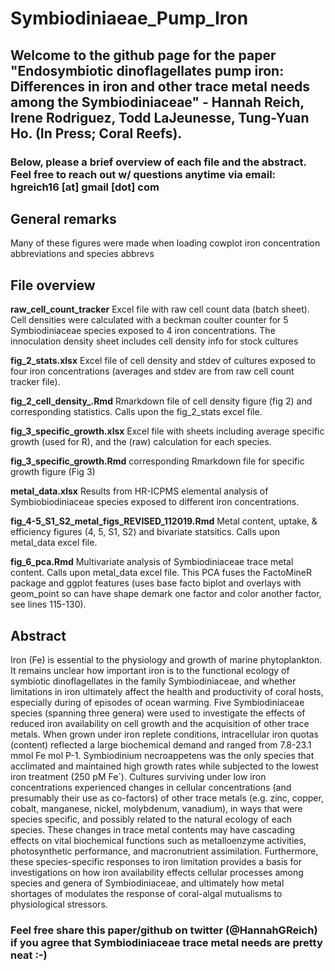# Symbiodiniaeae_Pump_Iron

## Welcome to the github page for the paper "Endosymbiotic dinoflagellates pump iron: Differences in iron and other trace metal needs among the Symbiodiniaceae" - Hannah Reich, Irene Rodriguez, Todd LaJeunesse, Tung-Yuan Ho. (In Press; Coral Reefs). 

### Below, please a brief overview of each file and the abstract. Feel free to reach out w/ questions anytime via email: hgreich16 [at] gmail [dot] com

## General remarks
Many of these figures were made when loading cowplot 
iron concentration abbreviations and species abbrevs

## File overview
**raw_cell_count_tracker** Excel file with raw cell count data (batch sheet). Cell densities were calculated with a beckman coulter counter for 5 Symbiodiniaceae species exposed to 4 iron concentrations. The innoculation density sheet includes cell density info for stock cultures

**fig_2_stats.xlsx** Excel file of cell density and stdev of cultures exposed to four iron concentrations (averages and stdev are from raw cell count tracker file).

**fig_2_cell_density_.Rmd** Rmarkdown file of cell density figure (fig 2) and corresponding statistics. Calls upon the fig_2_stats excel file. 

**fig_3_specific_growth.xlsx** Excel file with sheets including average specific growth (used for R), and the (raw) calculation for each species. 

**fig_3_specific_growth.Rmd** corresponding Rmarkdown file for specific growth figure (Fig 3)

**metal_data.xlsx** Results from HR-ICPMS elemental analysis of Symbiobiodiniaceae species exposed to different iron concentrations.

**fig_4-5_S1_S2_metal_figs_REVISED_112019.Rmd** Metal content, uptake, & efficiency figures (4, 5, S1, S2) and bivariate statsitics. Calls upon metal_data excel file. 

**fig_6_pca.Rmd** Multivariate analysis of Symbiodiniaceae trace metal content. Calls upon metal_data excel file. This PCA fuses the FactoMineR package and ggplot features (uses base facto biplot and overlays with geom_point so can have shape demark one factor and color another factor, see lines 115-130).
 

## Abstract
Iron (Fe) is essential to the physiology and growth of marine phytoplankton. It remains
unclear how important iron is to the functional ecology of symbiotic dinoflagellates in
the family Symbiodiniaceae, and whether limitations in iron ultimately affect the health
and productivity of coral hosts, especially during of episodes of ocean warming. Five
Symbiodiniaceae species (spanning three genera) were used to investigate the effects
of reduced iron availability on cell growth and the acquisition of other trace metals.
When grown under iron replete conditions, intracellular iron quotas (content) reflected
a large biochemical demand and ranged from 7.8-23.1 mmol Fe mol P-1.
Symbiodinium necroappetens was the only species that acclimated and maintained
high growth rates while subjected to the lowest iron treatment (250 pM Fe´). Cultures
surviving under low iron concentrations experienced changes in cellular concentrations
(and presumably their use as co-factors) of other trace metals (e.g. zinc, copper,
cobalt, manganese, nickel, molybdenum, vanadium), in ways that were species
specific, and possibly related to the natural ecology of each species. These changes in
trace metal contents may have cascading effects on vital biochemical functions such
as metalloenzyme activities, photosynthetic performance, and macronutrient
assimilation. Furthermore, these species-specific responses to iron limitation provides
a basis for investigations on how iron availability effects cellular processes among
species and genera of Symbiodiniaceae, and ultimately how metal shortages of
modulates the response of coral-algal mutualisms to physiological stressors.

### Feel free share this paper/github on twitter (@HannahGReich) if you agree that Symbiodiniaceae trace metal needs are pretty neat :-)


